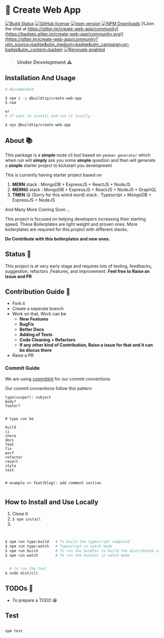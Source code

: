 # :rocket: Create Web App

[![Build Status](https://travis-ci.org/buildtip/create-web-app.svg?branch=master)](https://travis-ci.org/buildtip/create-web-app)
[![GitHub license](https://img.shields.io/github/license/buildtip/create-web-app.svg)](https://github.com/buildtip/create-web-app)
[![npm version](https://badge.fury.io/js/%40buildtip%2Fcreate-web-app.svg)](https://badge.fury.io/js/%40buildtip%2Fcreate-web-app)
[![NPM Downloads](https://img.shields.io/npm/dm/%40buildtip%2Fcreate-web-app.svg?style=flat)](https://www.npmjs.com/package/%40buildtip%2Fcreate-web-app)
[![Join the chat at https://gitter.im/create-web-app/community](https://badges.gitter.im/create-web-app/community.svg)](https://gitter.im/create-web-app/community?utm_source=badge&utm_medium=badge&utm_campaign=pr-badge&utm_content=badge)
[![Renovate enabled](https://img.shields.io/badge/renovate-enabled-green.svg)](https://github.com/buildtip/create-web-app)


> ### Under Development :warning:




## Installation And Usage

```bash
# Recommended

$ npm i -g @buildtip/create-web-app
$ cwa

or
# If want to install and run it locally

$ npx @buildtip/create-web-app

```



## About :books:

This package is a **simple** node cli tool based on `yeoman generator` which when run will **simply** ask you some **simple** question and then will generate a **simple** starter project to kickstart you development

This is currently having starter project based on
1. **MERN** stack : MongoDB +  ExpressJS + ReactJS + NodeJS
2. **MERNG** stack :  MongoDB +  ExpressJS + ReactJS + NodeJS + GraphQL
3. **TMEN** :stuck_out_tongue_winking_eye: (Sorry for this wierd word) stack : Typescript +  MongoDB +  ExpressJS + NodeJS

And Many More Coming Soon ...

This project is focused on helping developers increasing their starting speed. These Boilerplates are light weight and proven ones.
More boilerplates are required for this project with different stacks.

**Do Contribute with this boilerplates and new ones.**




## Status :newspaper:

This project is at very early stage and requires lots of testing, feedbacks, suggestion, refactors ,Features, and improvement.
**Feel free to Raise an issue and PR**


## Contribution Guide :wrench:

- Fork it
- Create a seperate branch
- Work on that, Work can be
  - **New Features**
  - **BugFix**
  - **Better Docs**
  - **Adding of Tests**
  - **Code Cleaning + Refactors**
  - **If any other kind of Contribution, Raise a issue for that and it can be discus there**
- Raise a PR


### Commit Guide
We are using [commitlint](https://commitlint.js.org/#/) for our commit conventions

Our commit conventions follow this pattern
```
type(scope?): subject
body?
footer?


# type can be

build
ci
chore
docs
feat
fix
perf
refactor
revert
style
test


# example => feat(blog): add comment section


```




## How to Install and Use Locally

1. Clone It
2. `$ npm install`
3.
```bash


$ npm run type:build   # To build the typescript compiled
$ npm run type:watch   # Typescript in watch mode
$ npm run build        # To run the bundler to build the distributed compatable
$ npm run watch        # To run the bundler in watch mode


  # to run the tool
$ node dist/cli


```


## TODOs :page_facing_up:

- To prepare a TODO :grin:





 ## Test
 ```bash

npm test

```


